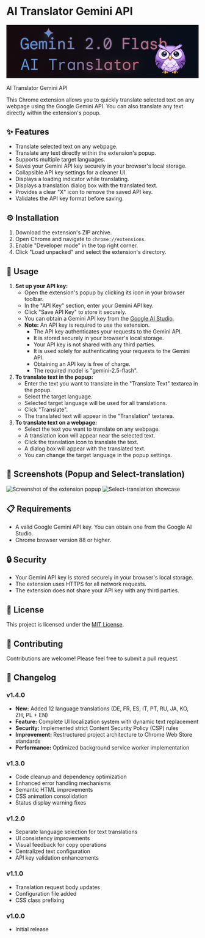 # AI Translator Gemini API

![AI-Translator-Gemini-API-Banner](images/banner.jpg)

AI Translator Gemini API

This Chrome extension allows you to quickly translate selected text on any webpage using the Google Gemini API. You can also translate any text directly within the extension's popup.

## ✨ Features

- Translate selected text on any webpage.
- Translate any text directly within the extension's popup.
- Supports multiple target languages.
- Saves your Gemini API key securely in your browser's local storage.
- Collapsible API key settings for a cleaner UI.
- Displays a loading indicator while translating.
- Displays a translation dialog box with the translated text.
- Provides a clear "X" icon to remove the saved API key.
- Validates the API key format before saving.

## ⚙️ Installation

1. Download the extension's ZIP archive.
2. Open Chrome and navigate to `chrome://extensions`.
3. Enable "Developer mode" in the top right corner.
4. Click "Load unpacked" and select the extension's directory.

## 🚀 Usage

1. **Set up your API key:**
    - Open the extension's popup by clicking its icon in your browser toolbar.
    - In the "API Key" section, enter your Gemini API key.
    - Click "Save API Key" to store it securely.
    - You can obtain a Gemini API key from the [Google AI Studio](https://aistudio.google.com/app/apikey).
    - **Note:** An API key is required to use the extension.
      - The API key authenticates your requests to the Gemini API.
      - It is stored securely in your browser's local storage.
      - Your API key is not shared with any third parties.
      - It is used solely for authenticating your requests to the Gemini API.
      - Obtaining an API key is free of charge.
      - The required model is "gemini-2.5-flash".
2. **To translate text in the popup:**
    - Enter the text you want to translate in the "Translate Text" textarea in the popup.
    - Select the target language.
    - Selected target language will be used for all translations.
    - Click "Translate".
    - The translated text will appear in the "Translation" textarea.
3. **To translate text on a webpage:**
    - Select the text you want to translate on any webpage.
    - A translation icon will appear near the selected text.
    - Click the translation icon to translate the text.
    - A dialog box will appear with the translated text.
    - You can change the target language in the popup settings.

## 📸 Screenshots (Popup and Select-translation)

![Screenshot of the extension popup](images/infographic.jpg)
![Select-translation showcase](images/selectTranslation.gif)

## 📋 Requirements

- A valid Google Gemini API key. You can obtain one from the Google AI Studio.
- Chrome browser version 88 or higher.

## 🔒 Security

- Your Gemini API key is stored securely in your browser's local storage.
- The extension uses HTTPS for all network requests.
- The extension does not share your API key with any third parties.

## 📜 License

This project is licensed under the [MIT License](LICENSE).

## 🤝 Contributing

Contributions are welcome! Please feel free to submit a pull request.

## 📝 Changelog

### v1.4.0

- **New:** Added 12 language translations (DE, FR, ES, IT, PT, RU, JA, KO, ZH, PL + EN)
- **Feature:** Complete UI localization system with dynamic text replacement
- **Security:** Implemented strict Content Security Policy (CSP) rules
- **Improvement:** Restructured project architecture to Chrome Web Store standards
- **Performance:** Optimized background service worker implementation

### v1.3.0

- Code cleanup and dependency optimization
- Enhanced error handling mechanisms
- Semantic HTML improvements
- CSS animation consolidation
- Status display warning fixes

### v1.2.0

- Separate language selection for text translations
- UI consistency improvements
- Visual feedback for copy operations
- Centralized text configuration
- API key validation enhancements

### v1.1.0

- Translation request body updates
- Configuration file added
- CSS class prefixing

### v1.0.0

- Initial release
